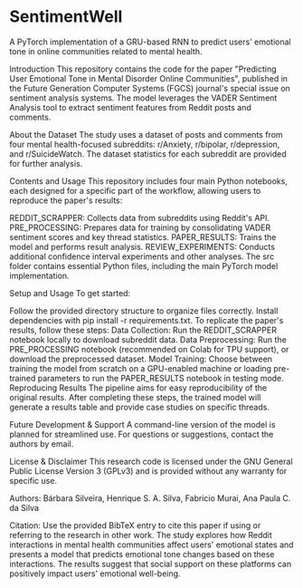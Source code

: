 # SentimentWell
A PyTorch implementation of a GRU-based RNN to predict users' emotional tone in online communities related to mental health.

Introduction
This repository contains the code for the paper "Predicting User Emotional Tone in Mental Disorder Online Communities", published in the Future Generation Computer Systems (FGCS) journal's special issue on sentiment analysis systems. The model leverages the VADER Sentiment Analysis tool to extract sentiment features from Reddit posts and comments.

About the Dataset
The study uses a dataset of posts and comments from four mental health-focused subreddits: r/Anxiety, r/bipolar, r/depression, and r/SuicideWatch. The dataset statistics for each subreddit are provided for further analysis.

Contents and Usage
This repository includes four main Python notebooks, each designed for a specific part of the workflow, allowing users to reproduce the paper's results:

REDDIT_SCRAPPER: Collects data from subreddits using Reddit's API.
PRE_PROCESSING: Prepares data for training by consolidating VADER sentiment scores and key thread statistics.
PAPER_RESULTS: Trains the model and performs result analysis.
REVIEW_EXPERIMENTS: Conducts additional confidence interval experiments and other analyses.
The src folder contains essential Python files, including the main PyTorch model implementation.

Setup and Usage
To get started:

Follow the provided directory structure to organize files correctly.
Install dependencies with pip install -r requirements.txt.
To replicate the paper's results, follow these steps:
Data Collection: Run the REDDIT_SCRAPPER notebook locally to download subreddit data.
Data Preprocessing: Run the PRE_PROCESSING notebook (recommended on Colab for TPU support), or download the preprocessed dataset.
Model Training: Choose between training the model from scratch on a GPU-enabled machine or loading pre-trained parameters to run the PAPER_RESULTS notebook in testing mode.
Reproducing Results
The pipeline aims for easy reproducibility of the original results. After completing these steps, the trained model will generate a results table and provide case studies on specific threads.

Future Development & Support
A command-line version of the model is planned for streamlined use. For questions or suggestions, contact the authors by email.

License & Disclaimer
This research code is licensed under the GNU General Public License Version 3 (GPLv3) and is provided without any warranty for specific use.

Authors: Bárbara Silveira, Henrique S. A. Silva, Fabricio Murai, Ana Paula C. da Silva

Citation: Use the provided BibTeX entry to cite this paper if using or referring to the research in other work. The study explores how Reddit interactions in mental health communities affect users' emotional states and presents a model that predicts emotional tone changes based on these interactions. The results suggest that social support on these platforms can positively impact users' emotional well-being.

